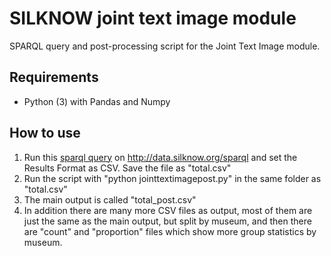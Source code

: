 # SILKNOW joint text image module
SPARQL query and post-processing script for the Joint Text Image module.


## Requirements
- Python (3) with Pandas and Numpy

## How to use
1. Run this [sparql query](https://github.com/silknow/converter/blob/master/jointtextimagemodule/total.sparql) on http://data.silknow.org/sparql and set the Results Format as CSV. Save the file as "total.csv"
2. Run the script with "python jointtextimagepost.py" in the same folder as "total.csv"
3. The main output is called "total_post.csv"
4. In addition there are many more CSV files as output, most of them are just the same as the main output, but split by museum, and then there are "count" and "proportion" files which show more group statistics by museum.
